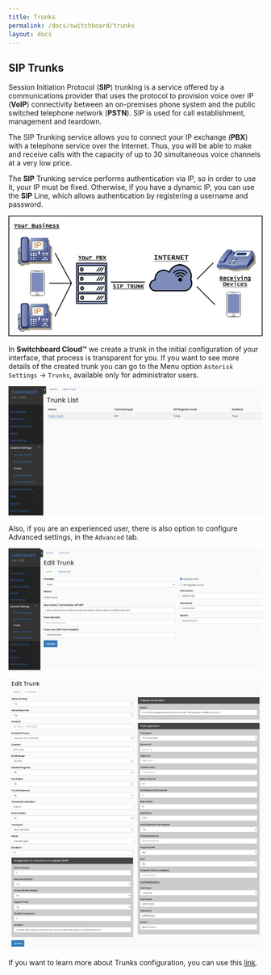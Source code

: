 ```yaml
---
title: Trunks
permalink: /docs/switchboard/trunks
layout: docs
---
```


## SIP Trunks


Session Initiation Protocol (**SIP**) trunking is a service offered by a communications provider that uses the protocol to provision voice over IP (**VoIP**) connectivity between an on-premises phone system and the public switched telephone network (**PSTN**). SIP is used for call establishment, management and teardown.

The SIP Trunking service allows you to connect your IP exchange (**PBX**) with a telephone service over the Internet. Thus, you will be able to make and receive calls with the capacity of up to 30 simultaneous voice channels at a very low price.

The **SIP** Trunking service performs authentication via IP, so in order to use it, your IP must be fixed. Otherwise, if you have a dynamic IP, you can use the **SIP** Line, which allows authentication by registering a username and password.


<p align="center">
  <img src="./../../images/docs/trunks/trunk_concept.png" />
</p>


In **Switchboard Cloud™** we create a trunk in the initial configuration of your interface, that process is transparent for you. If you want to see more details of the created trunk you can go to the Menu option `Asterisk Settings` -> `Trunks`, available only for administrator users.


![Screenshot: Trunks](./../../images/docs/trunks/trunk.png)


Also, if you are an experienced user, there is also option to configure Advanced settings, in the `Advanced` tab.


![Screenshot: Edit Trunk](./../../images/docs/trunks/trunk_edit.png)


![Screenshot: Trunk Advanced Settings](./../../images/docs/trunks/trunk_advanced.png)


If you want to learn more about Trunks configuration, you can use this [link](https://www.twilio.com/en-us/blog/sip-trunk-vs-sip-line).
